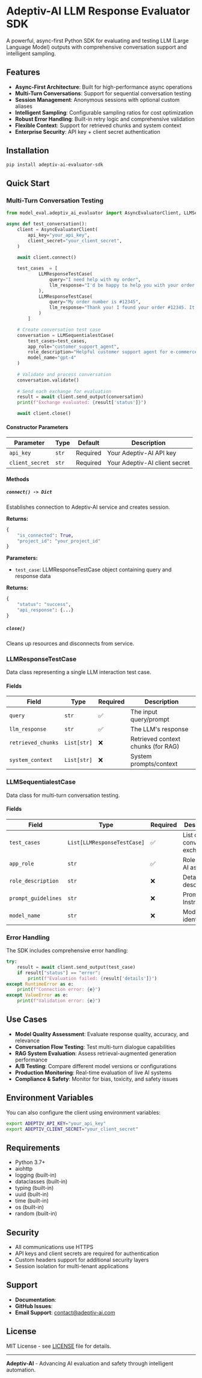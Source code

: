 # Adeptiv-AI LLM Response Evaluator SDK

A powerful, async-first Python SDK for evaluating and testing LLM (Large Language Model) outputs with comprehensive conversation support and intelligent sampling.

## Features

- **Async-First Architecture**: Built for high-performance async operations
- **Multi-Turn Conversations**: Support for sequential conversation testing
- **Session Management**: Anonymous sessions with optional custom aliases
- **Intelligent Sampling**: Configurable sampling ratios for cost optimization
- **Robust Error Handling**: Built-in retry logic and comprehensive validation
- **Flexible Context**: Support for retrieved chunks and system context
- **Enterprise Security**: API key + client secret authentication

## Installation

```bash
pip install adeptiv-ai-evaluator-sdk
```

## Quick Start

### Multi-Turn Conversation Testing

```python
from model_eval.adeptiv_ai_evaluator import AsyncEvaluatorClient, LLMSequentialestCase, LLMResponseTestCase

async def test_conversation():
    client = AsyncEvaluatorClient(
        api_key="your_api_key",
        client_secret="your_client_secret",
    )
    
    await client.connect()

    test_cases  = [
            LLMResponseTestCase(
                query="I need help with my order",
                llm_response="I'd be happy to help you with your order. Could you please provide your order number?"
            ),
            LLMResponseTestCase(
                query="My order number is #12345",
                llm_response="Thank you! I found your order #12345. It was shipped yesterday and should arrive tomorrow."
            )
        ]

    # Create conversation test case
    conversation = LLMSequentialestCase(
        test_cases=test_cases,
        app_role="customer_support_agent",
        role_description="Helpful customer support agent for e-commerce platform",
        model_name="gpt-4"
    )
    
    # Validate and process conversation
    conversation.validate()
    
    # Send each exchange for evaluation
    result = await client.send_output(conversation)
    print(f"Exchange evaluated: {result['status']}")

    await client.close()
```

#### Constructor Parameters

| Parameter | Type | Default | Description |
|-----------|------|---------|-------------|
| `api_key` | `str` | Required | Your Adeptiv-AI API key |
| `client_secret` | `str` | Required | Your Adeptiv-AI client secret |

#### Methods

##### `connect() -> Dict`
Establishes connection to Adeptiv-AI service and creates session.

**Returns:**
```python
{
    "is_connected": True,
    "project_id": "your_project_id"
}
```

**Parameters:**
- `test_case`: LLMResponseTestCase object containing query and response data

**Returns:**
```python
{
    "status": "success",
    "api_response": {...}
}
```

##### `close()`
Cleans up resources and disconnects from service.

### LLMResponseTestCase

Data class representing a single LLM interaction test case.

#### Fields

| Field | Type | Required | Description |
|-------|------|----------|-------------|
| `query` | `str` | ✅ | The input query/prompt |
| `llm_response` | `str` | ✅ | The LLM's response |
| `retrieved_chunks` | `List[str]` | ❌ | Retrieved context chunks (for RAG) |
| `system_context` | `List[str]` | ❌ | System prompts/context |

### LLMSequentialestCase

Data class for multi-turn conversation testing.

#### Fields

| Field | Type | Required | Description |
|-------|------|----------|-------------|
| `test_cases` | `List[LLMResponseTestCase]` | ✅ | List of conversation exchanges |
| `app_role` | `str` | ✅ | Role of the AI assistant |
| `role_description` | `str` |❌ | Detailed role description |
| `prompt_guidelines` | `str` |❌ | Prompt Instructions|
| `model_name` | `str` | ❌ | Model identifier |


### Error Handling

The SDK includes comprehensive error handling:

```python
try:
    result = await client.send_output(test_case)
    if result["status"] == "error":
        print(f"Evaluation failed: {result['details']}")
except RuntimeError as e:
    print(f"Connection error: {e}")
except ValueError as e:
    print(f"Validation error: {e}")
```

## Use Cases

- **Model Quality Assessment**: Evaluate response quality, accuracy, and relevance
- **Conversation Flow Testing**: Test multi-turn dialogue capabilities
- **RAG System Evaluation**: Assess retrieval-augmented generation performance
- **A/B Testing**: Compare different model versions or configurations
- **Production Monitoring**: Real-time evaluation of live AI systems
- **Compliance & Safety**: Monitor for bias, toxicity, and safety issues

## Environment Variables

You can also configure the client using environment variables:

```bash
export ADEPTIV_API_KEY="your_api_key"
export ADEPTIV_CLIENT_SECRET="your_client_secret"
```

## Requirements

- Python 3.7+
- aiohttp
- logging (built-in)
- dataclasses (built-in)
- typing (built-in)
- uuid (built-in)
- time (built-in)
- os (built-in)
- random (built-in)

## Security

- All communications use HTTPS
- API keys and client secrets are required for authentication
- Custom headers support for additional security layers
- Session isolation for multi-tenant applications

## Support

- **Documentation**: 
- **GitHub Issues**: 
- **Email Support**: [contact@adeptiv-ai.com](mailto:contact@adeptiv-ai.com)

## License

MIT License - see [LICENSE](LICENSE) file for details.

---

**Adeptiv-AI** - Advancing AI evaluation and safety through intelligent automation.